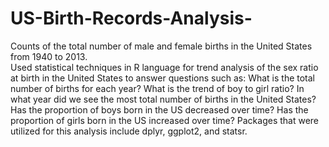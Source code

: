 # US-Birth-Records-Analysis-
Counts of the total number of male and female births in the United States from 1940 to 2013.  
Used statistical techniques in R language for trend analysis of the sex ratio at birth in the United States to answer questions such as:
What is the total number of births for each year?
What is the trend of boy to girl ratio?
In what year did we see the most total number of births in the United States?
Has the proportion of boys born in the US decreased over time?
Has the proportion of girls born in the US increased over time?
Packages that were utilized for this analysis include dplyr, ggplot2, and statsr.
